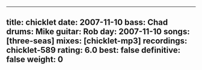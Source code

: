 
---
title: chicklet
date: 2007-11-10
bass:	Chad
drums:	Mike
guitar:	Rob
day: 2007-11-10
songs: [three-seas]
mixes: [chicklet-mp3]
recordings: chicklet-589
rating: 6.0
best: false
definitive: false
weight: 0
---
